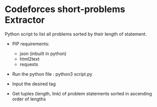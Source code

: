 # Codeforces short-problems Extractor
Python script to list all problems sorted by their length of statement.

- PIP requirements:
  - json (inbuilt in python)
  - html2text
  - requests

- Run the python file : python3 script.py
- Input the desired tag
- Get tuples (length, link) of problem statements sorted in ascending order of lengths
